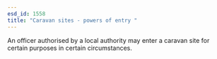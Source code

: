 ```yaml
---
esd_id: 1558
title: "Caravan sites - powers of entry "
---
```


An officer authorised by a local authority may enter a caravan site for certain purposes in certain circumstances. 

